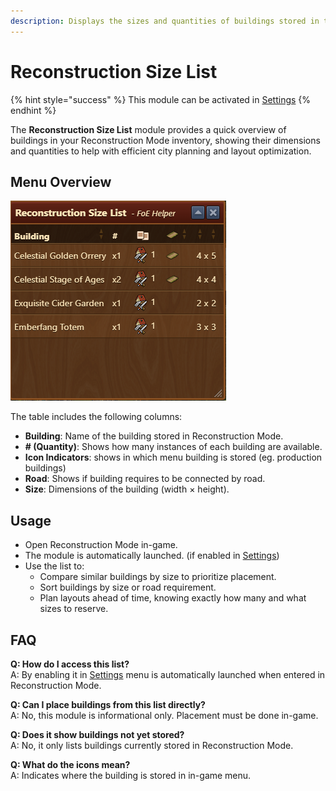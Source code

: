 ```yaml
---
description: Displays the sizes and quantities of buildings stored in the Reconstruction Mode inventory.
---
```


# Reconstruction Size List


{% hint style="success" %}
This module can be activated in [Settings](/en/module/settings/README.md#pop-ups-tab)
{% endhint %}

The **Reconstruction Size List** module provides a quick overview of buildings in your Reconstruction Mode inventory, showing their dimensions and quantities to help with efficient city planning and layout optimization.

## Menu Overview

![Menu Overview](./.images/menu-structure.png)

The table includes the following columns:

- **Building**: Name of the building stored in Reconstruction Mode.
- **# (Quantity)**: Shows how many instances of each building are available.
- **Icon Indicators**: shows in which menu building is stored (eg. production buildings)
- **Road**: Shows if building requires to be connected by road.
- **Size**: Dimensions of the building (width × height).

## Usage

- Open Reconstruction Mode in-game.
- The module is automatically launched. (if enabled in [Settings](/en/module/settings/README.md#pop-ups-tab))
- Use the list to:
    - Compare similar buildings by size to prioritize placement.
    - Sort buildings by size or road requirement.
    - Plan layouts ahead of time, knowing exactly how many and what sizes to reserve.

## FAQ

**Q: How do I access this list?**  
A: By enabling it in [Settings](/en/module/settings/README.md#pop-ups-tab) menu is automatically launched when entered in Reconstruction Mode.

**Q: Can I place buildings from this list directly?**  
A: No, this module is informational only. Placement must be done in-game.

**Q: Does it show buildings not yet stored?**  
A: No, it only lists buildings currently stored in Reconstruction Mode.

**Q: What do the icons mean?**  
A: Indicates where the building is stored in in-game menu.